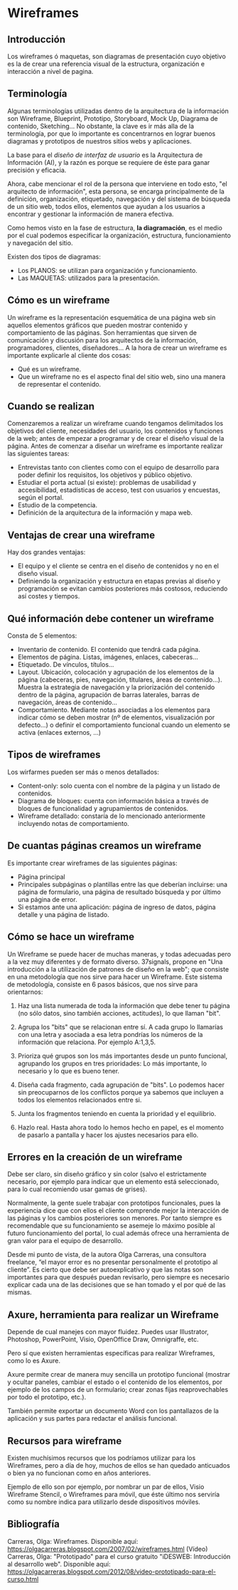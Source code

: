 # Wireframes

## Introducción

Los wireframes ó maquetas, son diagramas de presentación cuyo objetivo es la de crear una referencia visual de la estructura, organización e interacción a nivel de pagina. 

## Terminología

Algunas terminologías utilizadas dentro de la arquitectura de la información son Wireframe, Blueprint, Prototipo, Storyboard, Mock Up, Diagrama de contenido, Sketching… No obstante, la clave es ir más alla de la terminología, por que lo importante es concentrarnos en lograr buenos diagramas y prototipos de nuestros sitios webs y aplicaciones.

La base para el *diseño de interfaz de usuario* es la Arquitectura de Información (AI), y la razón es porque se requiere de éste para ganar precisión y eficacia.

Ahora, cabe mencionar el rol de la persona que interviene en todo esto, "el arquitecto de información", esta persona, se encarga principalmente de la definición, organización, etiquetado, navegación y del sistema de búsqueda de un sitio web, todos ellos, elementos que ayudan a los usuarios a encontrar y gestionar la información de manera efectiva. 

Como hemos visto en la fase de estructura, **la diagramación**, es el medio por el cual podemos especificar la organización, estructura, funcionamiento y navegación del sitio.

Existen dos tipos de diagramas:

 - Los PLANOS: se utilizan para organización y funcionamiento.
 - Las MAQUETAS: utilizados para la presentación.
 
## Cómo es un wireframe 

Un wireframe es la representación esquemática de una página web sin aquellos elementos gráficos que pueden mostrar contenido y comportamiento de las páginas. Son herramientas que sirven de comunicación y discusión para los arquitectos de la información, programadores, clientes, diseñadores... 
A la hora de crear un wireframe es importante explicarle al cliente dos cosas:

* Qué es un wireframe.
* Que un wireframe no es el aspecto final del sitio web, sino una manera de representar el contenido.

## Cuando se realizan

Comenzaremos a realizar un wireframe cuando tengamos delimitados los objetivos del cliente, necesidades del usuario, los contenidos y funciones de la web; antes de empezar a programar y de crear el diseño visual de la página. 
Antes de comenzar a diseñar un wireframe es importante realizar las siguientes tareas:
* Entrevistas tanto con clientes como con el equipo de desarrollo para poder definir los requisitos, los objetivos y público objetivo.
* Estudiar el porta actual (si existe): problemas de usabilidad y accesibilidad, estadísticas de acceso, test con usuarios y encuestas, según el portal.
* Estudio de la competencia.
* Definición de la arquitectura de la información y mapa web.

## Ventajas de crear una wireframe

Hay dos grandes ventajas: 
* El equipo y el cliente se centra en el diseño de contenidos y no en el diseño visual.
* Definiendo la organización y estructura en etapas previas al diseño y programación se evitan cambios posteriores más costosos, reduciendo así costes y tiempos. 

## Qué información debe contener un wireframe

Consta de 5 elementos:
* Inventario de contenido. El contenido que tendrá cada página.
* Elementos de página. Listas, imágenes, enlaces, cabeceras...
* Etiquetado. De vínculos, títulos...
* Layout. Ubicación, colocación y agrupación de los elementos de la página (cabeceras, pies, navegación, titulares, áreas de contenido...). Muestra la estrategia de navegación y la priorización del contenido dentro de la página, agrupación de barras laterales, barras de navegación, áreas de contenido...
* Comportamiento. Mediante notas asociadas a los elementos para indicar cómo se deben mostrar (nº de elementos, visualización por defecto...) o definir el comportamiento funcional cuando un elemento se activa (enlaces externos, ...)

## Tipos de wireframes 

Los wirfarmes pueden ser más o menos detallados:
* Content-only: solo cuenta con el nombre de la página y un listado de contenidos.
* Diagrama de bloques: cuenta con información básica a través de bloques de funcionalidad y agrupamientos de contenidos.
* Wireframe detallado: constaría de lo mencionado anteriormente incluyendo notas de comportamiento. 

## De cuantas páginas creamos un wireframe

Es importante crear wireframes de las siguientes páginas:
* Página principal
* Principales subpáginas o plantillas entre las que deberían incluirse: una página de formulario, una página de resultado búsqueda y por último una página de error. 
* Si estamos ante una aplicación: página de ingreso de datos, página detalle y una página de listado. 

## Cómo se hace un wireframe

Un Wireframe se puede hacer de muchas maneras, y todas adecuadas pero a la vez muy diferentes y de formato diverso. 37signals, propone en "Una introducción a la utilización de patrones de diseño en la web"; que consiste en una metodología que nos sirve para hacer un Wireframe. Este sistema de metodología, consiste en 6 pasos básicos, que nos sirve para orientarnos:

1. Haz una lista numerada de toda la información que debe tener tu página (no sólo datos, sino también acciones, actitudes), lo que llaman "bit".

2. Agrupa los "bits" que se relacionan entre sí. A cada grupo lo llamarías con una letra y asociada a esa letra pondrías los números de la información que relaciona. Por ejemplo A:1,3,5.

3. Prioriza qué grupos son los más importantes desde un punto funcional, agrupando los grupos en tres prioridades: Lo más importante, lo necesario y lo que es bueno tener.

4. Diseña cada fragmento, cada agrupación de "bits". Lo podemos hacer sin preocuparnos de los conflictos porque ya sabemos que incluyen a todos los elementos relacionados entre si.

5. Junta los fragmentos teniendo en cuenta la prioridad y el equilibrio.

6. Hazlo real. Hasta ahora todo lo hemos hecho en papel, es el momento de pasarlo a pantalla y hacer los ajustes necesarios para ello.

## Errores en la creación de un wireframe

Debe ser claro, sin diseño gráfico y sin color (salvo el estrictamente necesario, por ejemplo para indicar que un elemento está seleccionado, para lo cual recomiendo usar gamas de grises).

Normalmente, la gente suele trabajar con prototipos funcionales, pues la experiencia dice que con ellos el cliente comprende mejor la interacción de las páginas y los cambios posteriores son menores. Por tanto siempre es recomendable que su funcionamiento se asemeje lo máximo posible al futuro funcionamiento del portal, lo cual además ofrece una herramienta de gran valor para el equipo de desarrollo.

Desde mi punto de vista, de la autora Olga Carreras, una consultora freelance, “el mayor error es no presentar personalmente el prototipo al cliente”. Es cierto que debe ser autoexplicativo y que las notas son importantes para que después puedan revisarlo, pero siempre es necesario explicar cada una de las decisiones que se han tomado y el por qué de las mismas.

## Axure, herramienta para realizar un Wireframe

Depende de cual manejes con mayor fluidez. Puedes usar Illustrator, Photoshop, PowerPoint, Visio, OpenOffice Draw, Omnigraffe, etc.

Pero sí que existen herramientas específicas para realizar Wireframes, como lo es Axure.

Axure permite crear de manera muy sencilla un prototipo funcional (mostrar y ocultar paneles, cambiar el estado o el contenido de los elementos, por ejemplo de los campos de un formulario; crear zonas fijas reaprovechables por todo el prototipo, etc.).

También permite exportar un documento Word con los pantallazos de la aplicación y sus partes para redactar el análisis funcional.

## Recursos para wireframe

Existen muchísimos recursos que los podríamos utilizar para los Wireframes, pero a día de hoy, muchos de ellos se han quedado anticuados o bien ya no funcionan como en años anteriores. 

Ejemplo de ello son por ejemplo, por nombrar un par de ellos, Visio Wireframe Stencil, o Wireframes para móvil, que éste último nos serviría como su nombre indica para utilizarlo desde dispositivos móviles. 

## Bibliografía

Carreras, Olga: Wireframes. Disponible aquí: https://olgacarreras.blogspot.com/2007/02/wireframes.html 
(Vídeo) Carreras, Olga: "Prototipado" para el curso gratuito "iDESWEB: Introducción al desarrollo web". Disponible aquí: https://olgacarreras.blogspot.com/2012/08/video-prototipado-para-el-curso.html 